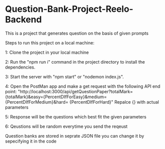 # Question-Bank-Project-Reelo-Backend
This is a project that generates question on the basis of given prompts

Steps to run this project on a local machine:

1: Clone the project in your local machine

2: Run the "npm run i" command in the project directory to install the dependencies.

3: Start the server with "npm start" or "nodemon index.js".

4: Open the PostMan app and make a get request with the following API end point: "http://localhost:3000/api/getQuestionPaper?totalMark={totalMark}&easy={PercentDIfForEasy}&medium={PercentDIfForMedium}&hard=
{PercentDIfForHard}"
Repalce {} with actual parameters

5: Response will be the questions which best fit the given parameters

6: Qeustions will be random everytime you send the reqeust

Question banks are stored in seprate JSON file you can change it by sepecifying it in the code
